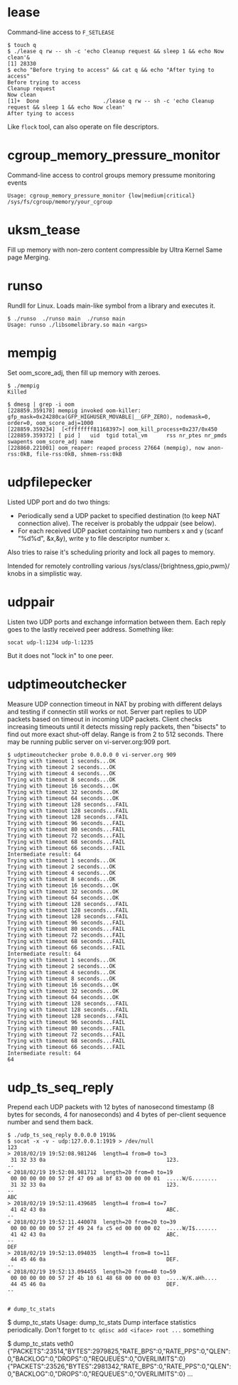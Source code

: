 # lease
Command-line access to `F_SETLEASE`

```
$ touch q
$ ./lease q rw -- sh -c 'echo Cleanup request && sleep 1 && echo Now clean'&
[1] 28330
$ echo "Before trying to access" && cat q && echo "After tying to access"
Before trying to access
Cleanup request
Now clean
[1]+  Done                    ./lease q rw -- sh -c 'echo Cleanup request && sleep 1 && echo Now clean'
After tying to access
```

Like `flock` tool, can also operate on file descriptors.


# cgroup_memory_pressure_monitor

Command-line access to control groups memory pressume monitoring events

```
Usage: cgroup_memory_pressure_monitor {low|medium|critical} /sys/fs/cgroup/memory/your_cgroup
```

# uksm_tease

Fill up memory with non-zero content compressible by Ultra Kernel Same page Merging.

# runso

Rundll for Linux. Loads main-like symbol from a library and executes it.

```
$ ./runso  ./runso main  ./runso main
Usage: runso ./libsomelibrary.so main <args>
```

# mempig

Set oom_score_adj, then fill up memory with zeroes.

```
$ ./mempig 
Killed

$ dmesg | grep -i oom
[228859.359178] mempig invoked oom-killer: gfp_mask=0x24280ca(GFP_HIGHUSER_MOVABLE|__GFP_ZERO), nodemask=0, order=0, oom_score_adj=1000
[228859.359234]  [<ffffffff81168397>] oom_kill_process+0x237/0x450
[228859.359372] [ pid ]   uid  tgid total_vm      rss nr_ptes nr_pmds swapents oom_score_adj name
[228860.221001] oom_reaper: reaped process 27664 (mempig), now anon-rss:0kB, file-rss:0kB, shmem-rss:0kB
```

# udpfilepecker

Listed UDP port and do two things:

* Periodically send a UDP packet to specified destination (to keep NAT connection alive). The receiver is probably the udppair (see below).
* For each received UDP packet containing two numbers x and y (scanf "%d%d", &x,&y), write y to file descriptor number x.

Also tries to raise it's scheduling priority and lock all pages to memory.

Intended for remotely controlling various /sys/class/{brightness,gpio,pwm}/ knobs in a simplistic way.

# udppair

Listen two UDP ports and exchange information between them. Each reply goes to the lastly received peer address. Something like:

    socat udp-l:1234 udp-l:1235

But it does not "lock in" to one peer.

# udptimeoutchecker

Measure UDP connection timeout in NAT by probing with different delays and testing if connectin still works or not. Server part replies to UDP packets based on timeout in incoming UDP packets. Client checks increasing timeouts until it detects missing reply packets, then "bisects" to find out more exact shut-off delay. Range is from 2 to 512 seconds. There may be running public server on vi-server.org:909 port.

```
$ udptimeoutchecker probe 0.0.0.0 0 vi-server.org 909
Trying with timeout 1 seconds...OK
Trying with timeout 2 seconds...OK
Trying with timeout 4 seconds...OK
Trying with timeout 8 seconds...OK
Trying with timeout 16 seconds...OK
Trying with timeout 32 seconds...OK
Trying with timeout 64 seconds...OK
Trying with timeout 128 seconds...FAIL
Trying with timeout 128 seconds...FAIL
Trying with timeout 128 seconds...FAIL
Trying with timeout 96 seconds...FAIL
Trying with timeout 80 seconds...FAIL
Trying with timeout 72 seconds...FAIL
Trying with timeout 68 seconds...FAIL
Trying with timeout 66 seconds...FAIL
Intermediate result: 64
Trying with timeout 1 seconds...OK
Trying with timeout 2 seconds...OK
Trying with timeout 4 seconds...OK
Trying with timeout 8 seconds...OK
Trying with timeout 16 seconds...OK
Trying with timeout 32 seconds...OK
Trying with timeout 64 seconds...OK
Trying with timeout 128 seconds...FAIL
Trying with timeout 128 seconds...FAIL
Trying with timeout 128 seconds...FAIL
Trying with timeout 96 seconds...FAIL
Trying with timeout 80 seconds...FAIL
Trying with timeout 72 seconds...FAIL
Trying with timeout 68 seconds...FAIL
Trying with timeout 66 seconds...FAIL
Intermediate result: 64
Trying with timeout 1 seconds...OK
Trying with timeout 2 seconds...OK
Trying with timeout 4 seconds...OK
Trying with timeout 8 seconds...OK
Trying with timeout 16 seconds...OK
Trying with timeout 32 seconds...OK
Trying with timeout 64 seconds...OK
Trying with timeout 128 seconds...FAIL
Trying with timeout 128 seconds...FAIL
Trying with timeout 128 seconds...FAIL
Trying with timeout 96 seconds...FAIL
Trying with timeout 80 seconds...FAIL
Trying with timeout 72 seconds...FAIL
Trying with timeout 68 seconds...FAIL
Trying with timeout 66 seconds...FAIL
Intermediate result: 64
64
```

# udp_ts_seq_reply

Prepend each UDP packets with 12 bytes of nanosecond timestamp (8 bytes for seconds, 4 for nanoseconds) and 4 bytes of per-client sequence number and send them back.

```
$ ./udp_ts_seq_reply 0.0.0.0 1919&
$ socat -x -v - udp:127.0.0.1:1919 > /dev/null
123
> 2018/02/19 19:52:08.981246  length=4 from=0 to=3
 31 32 33 0a                                      123.
--
< 2018/02/19 19:52:08.981712  length=20 from=0 to=19
 00 00 00 00 00 57 2f 47 09 a8 bf 83 00 00 00 01  .....W/G........
 31 32 33 0a                                      123.
--
ABC
> 2018/02/19 19:52:11.439685  length=4 from=4 to=7
 41 42 43 0a                                      ABC.
--
< 2018/02/19 19:52:11.440078  length=20 from=20 to=39
 00 00 00 00 00 57 2f 49 24 fa c5 ed 00 00 00 02  .....W/I$.......
 41 42 43 0a                                      ABC.
--
DEF
> 2018/02/19 19:52:13.094035  length=4 from=8 to=11
 44 45 46 0a                                      DEF.
--
< 2018/02/19 19:52:13.094455  length=20 from=40 to=59
 00 00 00 00 00 57 2f 4b 10 61 48 68 00 00 00 03  .....W/K.aHh....
 44 45 46 0a                                      DEF.
--


# dump_tc_stats

```
$ dump_tc_stats
Usage: dump_tc_stats <iface>
Dump interface statistics periodically. Don't forget to `tc qdisc add <iface> root ...` something

$ dump_tc_stats veth0
{"PACKETS":23514,"BYTES":2979825,"RATE_BPS":0,"RATE_PPS":0,"QLEN":0,"BACKLOG":0,"DROPS":0,"REQUEUES":0,"OVERLIMITS":0}
{"PACKETS":23526,"BYTES":2981342,"RATE_BPS":0,"RATE_PPS":0,"QLEN":0,"BACKLOG":0,"DROPS":0,"REQUEUES":0,"OVERLIMITS":0}
...
```

